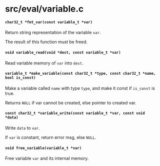 # src/eval/variable.c

#### `char32_t *fmt_var(const variable_t *var)`
Return string representation of the variable `var`.

The result of this function must be freed.

#### `void variable_read(void *dest, const variable_t *var)`
Read variable memory of `var` into `dest`.

#### `variable_t *make_variable(const char32_t *type, const char32_t *name, bool is_const)`
Make a variable called `name` with type `type`, and make it const if `is_const` is true.

Returns `NULL` if var cannot be created, else pointer to created var.

#### `const char32_t *variable_write(const variable_t *var, const void *data)`
Write `data` to `var`.

If `var` is constant, return error msg, else `NULL`.

#### `void free_variable(variable_t *var)`
Free variable `var` and its internal memory.


